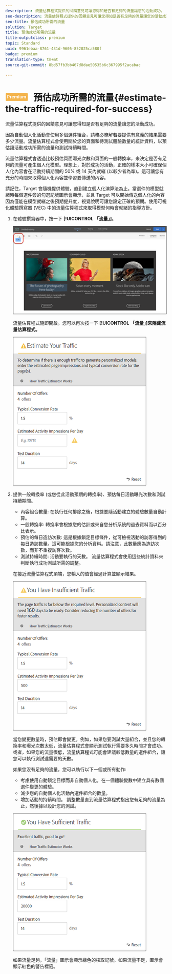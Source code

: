 ```yaml
---
description: 流量估算程式提供的回饋意見可讓您得知是否有足夠的流量讓您的活動成功。
seo-description: 流量估算程式提供的回饋意見可讓您得知是否有足夠的流量讓您的活動成功。
seo-title: 預估成功所需的流量
solution: Target
title: 預估成功所需的流量
title-outputclass: premium
topic: Standard
uuid: 9961ebaa-8761-431d-9605-852025ca580f
badge: premium
translation-type: tm+mt
source-git-commit: 8bd57fb3bb467d8dae50535b6c367995f2acabac

---
```



# ![PREMIUM](/help/assets/premium.png) 預估成功所需的流量{#estimate-the-traffic-required-for-success}

流量估算程式提供的回饋意見可讓您得知是否有足夠的流量讓您的活動成功。

因為自動個人化活動會使用多個選件組合，請務必瞭解若要提供有意義的結果需要多少流量。流量估算程式會使用關於您的頁面和待測試體驗數量的統計資料，以預估讓活動成功所需的流量和測試持續時間。

流量估算程式會透過比較預估頁面曝光次數和頁面的一般轉換率，來決定是否有足夠的流量可產生個人化模型。理想上，對於成功的活動，正確的樣本大小可確保個人化內容會在活動持續期間的 50% 或 14 天內就緒 (以較少者為準)。這可讓您有充分的時間來取得個人化內容並學習要傳送的內容。

請記住，Target 會隨機提供體驗，直到建立個人化演算法為止。當選件的模型就緒時每個選件旁的勾選記號圖示會顯示，並且 Target 可以開始傳送個人化的內容因為僅能在模型就緒之後預期提升度，視覺說明可讓您設定正確的預期。使用可視化體驗撰寫器 (VEC) 中的流量估算程式來取得模型何時會就緒的指導方針。

1. 在體驗撰寫器中，按一下 **[!UICONTROL 「流量」]**。

   ![流量圖示](/help/c-activities/t-automated-personalization/assets/icon-traffic.png)

   流量估算程式隨即開啟。您可以再次按一下 **[!UICONTROL 「流量」]來隱藏流量估算程式。**

   ![](assets/ap_est.png)

1. 提供一般轉換率 (或您從此活動預期的轉換率)、預估每日活動曝光次數和測試持續期間。

   * 內容組合數量: 在執行任何排除之後，根據要隨活動建立的體驗數量自動計算。
   * 一般轉換率: 轉換率會根據您的估計或來自您分析系統的過去資料而以百分比表示。
   * 預估的每日造訪次數: 這是根據鎖定目標條件，從可檢視活動的訪客得到的每日造訪數量。這可能根據您的分析資料。請注意，此數量應為造訪次數，而非不重複訪客次數。
   * 測試持續時間: 活動要執行的天數。
   流量估算程式會使用這些統計資料來判斷執行成功測試所需的調整。

   在接近流量估算程式頂端，您輸入的值會經過計算並顯示結果。

   ![](assets/ap_est_no.png)

   當您變更數量時，預估即會變更。例如，如果您要測試大量組合，並且您的轉換率和曝光次數太低，流量估算程式會顯示測試執行需要多久時間才會成功。或者，如果您的流量很低，流量估算程式可能會建議較低數量的選件組合，讓您可以執行測試達需要的天數。

   如果您沒有足夠的流量，您可以執行以下一個或所有動作:

   * 考慮使用自動鎖定目標而非自動個人化，在一個體驗變數中建立具有數個選件變更的體驗。
   * 減少您的自動個人化活動內選件組合的數量。
   * 增加活動的持續時間。
   調整數量直到流量估算程式指出您有足夠的流量為止，然後據以設計您的測試。

   ![](assets/ap_est_yes.png)

   如果流量足夠，「流量」圖示會顯示綠色的核取記號。如果流量不足，圖示會顯示紅色的警告標籤。
